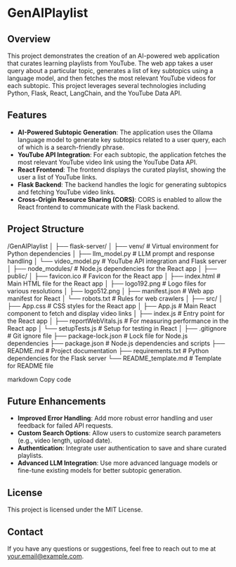 # GenAIPlaylist

## Overview

This project demonstrates the creation of an AI-powered web application that curates learning playlists from YouTube. The web app takes a user query about a particular topic, generates a list of key subtopics using a language model, and then fetches the most relevant YouTube videos for each subtopic. This project leverages several technologies including Python, Flask, React, LangChain, and the YouTube Data API.

## Features

- **AI-Powered Subtopic Generation**: The application uses the Ollama language model to generate key subtopics related to a user query, each of which is a search-friendly phrase.
- **YouTube API Integration**: For each subtopic, the application fetches the most relevant YouTube video link using the YouTube Data API.
- **React Frontend**: The frontend displays the curated playlist, showing the user a list of YouTube links.
- **Flask Backend**: The backend handles the logic for generating subtopics and fetching YouTube video links.
- **Cross-Origin Resource Sharing (CORS)**: CORS is enabled to allow the React frontend to communicate with the Flask backend.

## Project Structure

/GenAIPlaylist
│
├── flask-server/
│ ├── venv/ # Virtual environment for Python dependencies
│ ├── llm_model.py # LLM prompt and response handling
│ └── video_model.py # YouTube API integration and Flask server
│
├── node_modules/ # Node.js dependencies for the React app
│
├── public/
│ ├── favicon.ico # Favicon for the React app
│ ├── index.html # Main HTML file for the React app
│ ├── logo192.png # Logo files for various resolutions
│ ├── logo512.png
│ ├── manifest.json # Web app manifest for React
│ └── robots.txt # Rules for web crawlers
│
├── src/
│ ├── App.css # CSS styles for the React app
│ ├── App.js # Main React component to fetch and display video links
│ ├── index.js # Entry point for the React app
│ ├── reportWebVitals.js # For measuring performance in the React app
│ └── setupTests.js # Setup for testing in React
│
├── .gitignore # Git ignore file
├── package-lock.json # Lock file for Node.js dependencies
├── package.json # Node.js dependencies and scripts
├── README.md # Project documentation
├── requirements.txt # Python dependencies for the Flask server
└── README_template.md # Template for README file

markdown
Copy code

## Future Enhancements

- **Improved Error Handling**: Add more robust error handling and user feedback for failed API requests.
- **Custom Search Options**: Allow users to customize search parameters (e.g., video length, upload date).
- **Authentication**: Integrate user authentication to save and share curated playlists.
- **Advanced LLM Integration**: Use more advanced language models or fine-tune existing models for better subtopic generation.

## License

This project is licensed under the MIT License.

## Contact

If you have any questions or suggestions, feel free to reach out to me at [your.email@example.com](mailto:rtiwari3@terpmail.umd.edu).
